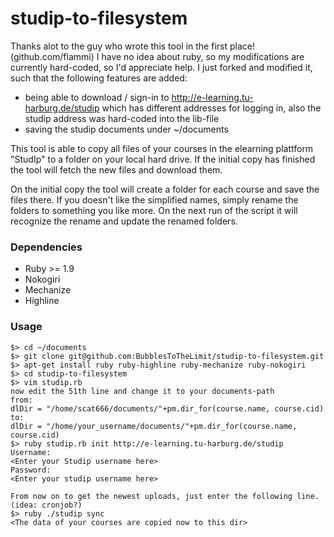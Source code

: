 studip-to-filesystem
====================

Thanks alot to the guy who wrote this tool in the first place! (github.com/flammi)
I have no idea about ruby, so my modifications are currently hard-coded, so I'd appreciate help.
I just forked and modified it, such that the following features are added:
- being able to download / sign-in to http://e-learning.tu-harburg.de/studip which has different addresses for logging in, also the studip address was hard-coded into the lib-file
- saving the studip documents under ~/documents

This tool is able to copy all files of your courses in the elearning plattform "StudIp" to a folder on your local hard
drive. If the initial copy has finished the tool will fetch the new files and download them.

On the initial copy the tool will create a folder for each course and save the files there. If you doesn't like the
simplified names, simply rename the folders to something you like more. On the next run of the script it will recognize
the rename and update the renamed folders.

### Dependencies

- Ruby >= 1.9
- Nokogiri
- Mechanize
- Highline

### Usage
    $> cd ~/documents
    $> git clone git@github.com:BubblesToTheLimit/studip-to-filesystem.git
    $> apt-get install ruby ruby-highline ruby-mechanize ruby-nokogiri
    $> cd studip-to-filesystem
    $> vim studip.rb
    now edit the 51th line and change it to your documents-path
    from:
    dlDir = "/home/scat666/documents/"+pm.dir_for(course.name, course.cid)
    to:
    dlDir = "/home/your_username/documents/"+pm.dir_for(course.name, course.cid)
    $> ruby studip.rb init http://e-learning.tu-harburg.de/studip
    Username:
    <Enter your Studip username here>
    Password:
    <Enter your studip username here>
    
    From now on to get the newest uploads, just enter the following line. (idea: cronjob?)
    $> ruby ./studip sync
    <The data of your courses are copied now to this dir>
